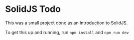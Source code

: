# SolidJS Todo
This was a small project done as an introduction to SolidJS.

To get this up and running, run `npm install` and `npm run dev`